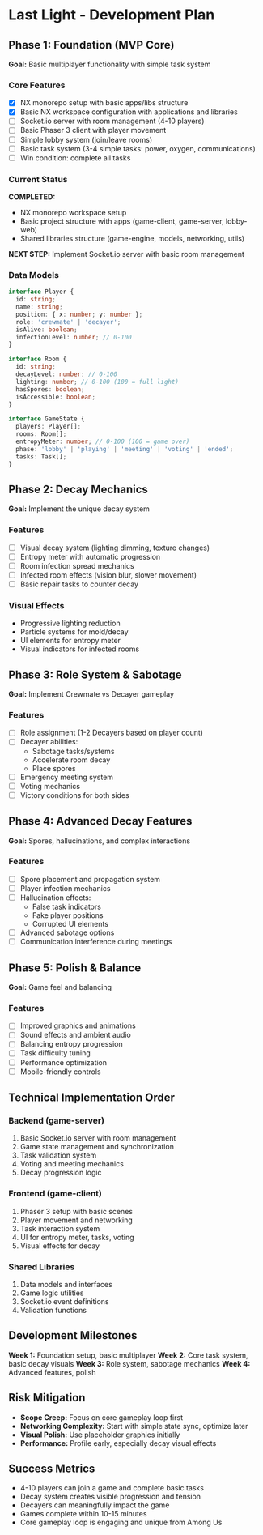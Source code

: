 # Last Light - Development Plan

## Phase 1: Foundation (MVP Core)
**Goal:** Basic multiplayer functionality with simple task system

### Core Features
- [x] NX monorepo setup with basic apps/libs structure
- [x] Basic NX workspace configuration with applications and libraries
- [ ] Socket.io server with room management (4-10 players)
- [ ] Basic Phaser 3 client with player movement
- [ ] Simple lobby system (join/leave rooms)
- [ ] Basic task system (3-4 simple tasks: power, oxygen, communications)
- [ ] Win condition: complete all tasks

### Current Status
**COMPLETED:**
- NX monorepo workspace setup
- Basic project structure with apps (game-client, game-server, lobby-web)
- Shared libraries structure (game-engine, models, networking, utils)

**NEXT STEP:** Implement Socket.io server with basic room management

### Data Models
```typescript
interface Player {
  id: string;
  name: string;
  position: { x: number; y: number };
  role: 'crewmate' | 'decayer';
  isAlive: boolean;
  infectionLevel: number; // 0-100
}

interface Room {
  id: string;
  decayLevel: number; // 0-100
  lighting: number; // 0-100 (100 = full light)
  hasSpores: boolean;
  isAccessible: boolean;
}

interface GameState {
  players: Player[];
  rooms: Room[];
  entropyMeter: number; // 0-100 (100 = game over)
  phase: 'lobby' | 'playing' | 'meeting' | 'voting' | 'ended';
  tasks: Task[];
}
```

## Phase 2: Decay Mechanics
**Goal:** Implement the unique decay system

### Features
- [ ] Visual decay system (lighting dimming, texture changes)
- [ ] Entropy meter with automatic progression
- [ ] Room infection spread mechanics
- [ ] Infected room effects (vision blur, slower movement)
- [ ] Basic repair tasks to counter decay

### Visual Effects
- Progressive lighting reduction
- Particle systems for mold/decay
- UI elements for entropy meter
- Visual indicators for infected rooms

## Phase 3: Role System & Sabotage
**Goal:** Implement Crewmate vs Decayer gameplay

### Features
- [ ] Role assignment (1-2 Decayers based on player count)
- [ ] Decayer abilities:
  - Sabotage tasks/systems
  - Accelerate room decay
  - Place spores
- [ ] Emergency meeting system
- [ ] Voting mechanics
- [ ] Victory conditions for both sides

## Phase 4: Advanced Decay Features
**Goal:** Spores, hallucinations, and complex interactions

### Features
- [ ] Spore placement and propagation system
- [ ] Player infection mechanics
- [ ] Hallucination effects:
  - False task indicators
  - Fake player positions
  - Corrupted UI elements
- [ ] Advanced sabotage options
- [ ] Communication interference during meetings

## Phase 5: Polish & Balance
**Goal:** Game feel and balancing

### Features
- [ ] Improved graphics and animations
- [ ] Sound effects and ambient audio
- [ ] Balancing entropy progression
- [ ] Task difficulty tuning
- [ ] Performance optimization
- [ ] Mobile-friendly controls

## Technical Implementation Order

### Backend (game-server)
1. Basic Socket.io server with room management
2. Game state management and synchronization
3. Task validation system
4. Voting and meeting mechanics
5. Decay progression logic

### Frontend (game-client)
1. Phaser 3 setup with basic scenes
2. Player movement and networking
3. Task interaction system
4. UI for entropy meter, tasks, voting
5. Visual effects for decay

### Shared Libraries
1. Data models and interfaces
2. Game logic utilities
3. Socket.io event definitions
4. Validation functions

## Development Milestones

**Week 1:** Foundation setup, basic multiplayer
**Week 2:** Core task system, basic decay visuals
**Week 3:** Role system, sabotage mechanics
**Week 4:** Advanced features, polish

## Risk Mitigation

- **Scope Creep:** Focus on core gameplay loop first
- **Networking Complexity:** Start with simple state sync, optimize later
- **Visual Polish:** Use placeholder graphics initially
- **Performance:** Profile early, especially decay visual effects

## Success Metrics

- 4-10 players can join a game and complete basic tasks
- Decay system creates visible progression and tension
- Decayers can meaningfully impact the game
- Games complete within 10-15 minutes
- Core gameplay loop is engaging and unique from Among Us